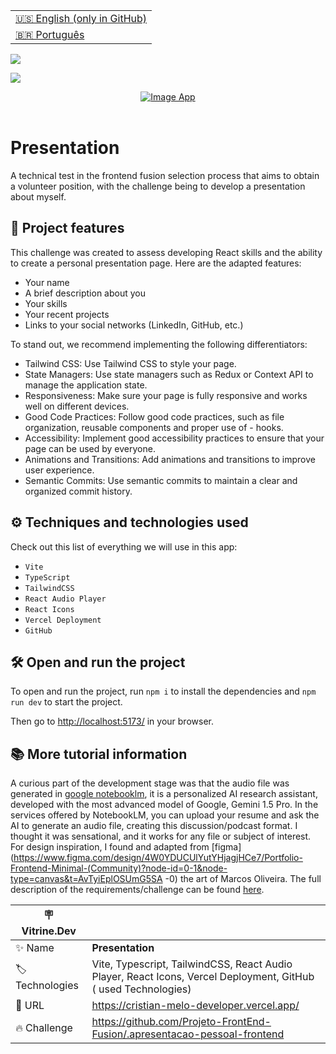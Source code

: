 <table align="right">
  <tr>
    <td>
      <a href="README-EN.md">🇺🇸 English (only in GitHub)</a>
    </td>
  </tr>
  <tr>
    <td>
      <a href="README.md">🇧🇷 Português</a>
    </td>
  </tr>
</table>

![](https://github.com/cristianmeelo/challenge-frontend-volunteer-react/blob/master/thumbnail.png?raw=true)

![](https://github.com/cristianmeelo/challenge-frontend-volunteer-react/blob/master/thumbnail-mockup.png?raw=true#vitrinedev)

<div align="center">
<a href="https://challenge-frontend-engineer-react-nu.vercel.app/">
  <img src="https://img.shields.io/badge/-CHECK%20HERE-lightblue"
  alt="Image App" >
</a>
</div>

<br/>

# Presentation

A technical test in the frontend fusion selection process that aims to obtain a volunteer position, with the challenge being to develop a presentation about myself.

## 🔨 Project features

This challenge was created to assess developing React skills and the ability to create a personal presentation page. Here are the adapted features:

- Your name
- A brief description about you
- Your skills
- Your recent projects
- Links to your social networks (LinkedIn, GitHub, etc.)

To stand out, we recommend implementing the following differentiators:

- Tailwind CSS: Use Tailwind CSS to style your page.
- State Managers: Use state managers such as Redux or Context API to manage the application state.
- Responsiveness: Make sure your page is fully responsive and works well on different devices.
- Good Code Practices: Follow good code practices, such as file organization, reusable components and proper use of - hooks.
- Accessibility: Implement good accessibility practices to ensure that your page can be used by everyone.
- Animations and Transitions: Add animations and transitions to improve user experience.
- Semantic Commits: Use semantic commits to maintain a clear and organized commit history.

## ⚙️ Techniques and technologies used

Check out this list of everything we will use in this app:

- `Vite`
- `TypeScript`
- `TailwindCSS`
- `React Audio Player`
- `React Icons`
- `Vercel Deployment`
- `GitHub`

## 🛠️ Open and run the project

To open and run the project, run `npm i` to install the dependencies and `npm run dev` to start the project.

Then go to <a href="http://localhost:5173/">http://localhost:5173/</a> in your browser.

## 📚 More tutorial information

A curious part of the development stage was that the audio file was generated in [google notebooklm](https://notebooklm.google/), it is a personalized AI research assistant, developed with the most advanced model of Google, Gemini 1.5 Pro. In the services offered by NotebookLM, you can upload your resume and ask the AI ​​to generate an audio file, creating this discussion/podcast format. I thought it was sensational, and it works for any file or subject of interest. For design inspiration, I found and adapted from [figma](https://www.figma.com/design/4W0YDUCUlYutYHjagjHCe7/Portfolio-Frontend-Minimal-(Community)?node-id=0-1&node-type=canvas&t=AvTyiEplOSUmG5SA -0) the art of Marcos Oliveira. The full description of the requirements/challenge can be found [here](https://github.com/Projeto-FrontEnd-Fusion/.seguracao-pessoal-frontend).

| :placard: Vitrine.Dev |                                                                                                                |
| --------------------- | -------------------------------------------------------------------------------------------------------------- |
| :sparkles: Name       | **Presentation**                                                                                               |
| :label: Technologies  | Vite, Typescript, TailwindCSS, React Audio Player, React Icons, Vercel Deployment, GitHub ( used Technologies) |
| :rocket: URL          | https://cristian-melo-developer.vercel.app/                                                                    |
| :fire: Challenge      | https://github.com/Projeto-FrontEnd-Fusion/.apresentacao-pessoal-frontend                                      |
